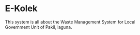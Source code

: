 # E-Kolek
This system is all about the Waste Management System for Local Government Unit of Pakil, laguna.

